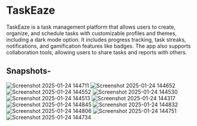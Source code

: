 <h1>TaskEaze</h1>

TaskEaze is a task management platform that allows users to create, organize, and schedule tasks with customizable profiles and themes, including a dark mode option. It includes progress tracking, task streaks, notifications, and gamification features like badges. The app also supports collaboration tools, allowing users to share tasks and reports with others.

 <h2> Snapshots- </h2>
 

![Screenshot 2025-01-24 144711](https://github.com/user-attachments/assets/e28123ce-a3d1-4ded-b280-50504a466938)
![Screenshot 2025-01-24 144652](https://github.com/user-attachments/assets/8967594c-8f2a-4f32-aa05-a5b7ada390c0)
![Screenshot 2025-01-24 144552](https://github.com/user-attachments/assets/61cb6cc9-1d61-49bd-9cc8-4264641a0501)
![Screenshot 2025-01-24 144530](https://github.com/user-attachments/assets/12041712-b414-4474-9222-1bc97a0642e1)
![Screenshot 2025-01-24 144513](https://github.com/user-attachments/assets/3fcfa25a-a85e-40fb-831e-4d998619fabe)
![Screenshot 2025-01-24 144317](https://github.com/user-attachments/assets/0a005658-0271-420e-a2c7-b163c364aa09)
![Screenshot 2025-01-24 144845](https://github.com/user-attachments/assets/a1709374-ab0e-4b54-a479-d1f8daa17fdd)
![Screenshot 2025-01-24 144832](https://github.com/user-attachments/assets/c867cf8c-9ca7-4bdb-a6ab-975ed9d208e6)
![Screenshot 2025-01-24 144806](https://github.com/user-attachments/assets/afd7dfa7-7f5b-42f4-87e5-9e2d1681b737)
![Screenshot 2025-01-24 144751](https://github.com/user-attachments/assets/9a1f7466-fc7a-4988-8413-8290cecda87f)
![Screenshot 2025-01-24 144734](https://github.com/user-attachments/assets/6f922e50-f376-4b85-a787-e8ddee56aec7)
